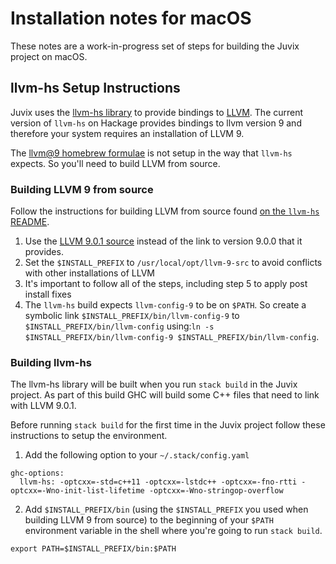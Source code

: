 # Installation notes for macOS

These notes are a work-in-progress set of steps for building the Juvix project on macOS.

## llvm-hs Setup Instructions

Juvix uses the [llvm-hs library](https://hackage.haskell.org/package/llvm-hs) to provide bindings to [LLVM](http://llvm.org/docs/LangRef.html). The current version of `llvm-hs` on Hackage provides bindings to llvm version 9 and therefore your system requires an installation of LLVM 9.

The [llvm@9 homebrew formulae](https://formulae.brew.sh/formula/llvm@9) is not setup in the way that `llvm-hs` expects. So you'll need to build LLVM from source.

### Building LLVM 9 from source

Follow the instructions for building LLVM from source found [on the `llvm-hs` README](https://github.com/llvm-hs/llvm-hs/tree/llvm-9#building-from-source).

1. Use the [LLVM 9.0.1 source](https://github.com/llvm/llvm-project/releases/download/llvmorg-9.0.1/llvm-9.0.1.src.tar.xz) instead of the link to version 9.0.0 that it provides.
2. Set the `$INSTALL_PREFIX` to `/usr/local/opt/llvm-9-src` to avoid conflicts with other installations of LLVM
3. It's important to follow all of the steps, including step 5 to apply post install fixes
4. The `llvm-hs` build expects `llvm-config-9` to be on `$PATH`. So create a symbolic link `$INSTALL_PREFIX/bin/llvm-config-9` to `$INSTALL_PREFIX/bin/llvm-config` using:`ln -s $INSTALL_PREFIX/bin/llvm-config-9 $INSTALL_PREFIX/bin/llvm-config`.

### Building llvm-hs

The llvm-hs library will be built when you run `stack build` in the Juvix project. As part of this build GHC will build some C++ files that need to link with LLVM 9.0.1.

Before running `stack build` for the first time in the Juvix project follow these instructions to setup the environment.

1. Add the following option to your `~/.stack/config.yaml`

```
ghc-options:
  llvm-hs: -optcxx=-std=c++11 -optcxx=-lstdc++ -optcxx=-fno-rtti -optcxx=-Wno-init-list-lifetime -optcxx=-Wno-stringop-overflow
```

2. Add `$INSTALL_PREFIX/bin` (using the `$INSTALL_PREFIX` you used when building LLVM 9 from source) to the beginning of your `$PATH` environment variable in the shell where you're going to run `stack build`.

```
export PATH=$INSTALL_PREFIX/bin:$PATH
```
